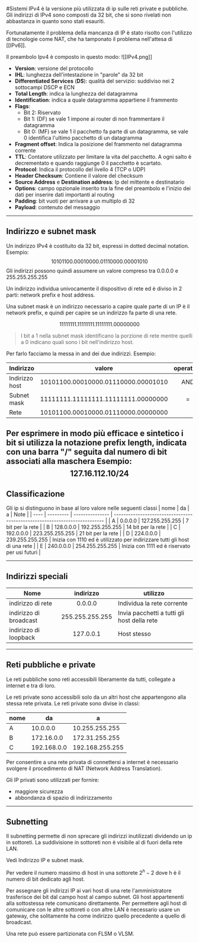 #Sistemi 
IPv4 è la versione più utilizzata di ip sulle reti private e pubbliche. Gli indirizzi di IPv4 sono composti da 32 bit, che si sono rivelati non abbastanza in quanto sono stati esauriti.

Fortunatamente il problema della mancanza di IP è stato risolto con l'utilizzo di tecnologie come NAT, che ha tamponato il problema nell'attesa di [[IPv6]].

Il preambolo Ipv4 è composto in questo modo:
![[IPv4.png]]
- **Version**: versione del protocollo
- **IHL**: lunghezza dell'intestazione in "parole" da 32 bit
- **Differentiated Services** (**DS**): qualità del servizio: suddiviso nei 2 sottocampi DSCP e ECN
- **Total Length**: indica la lunghezza del datagramma
- **Identification**: indica a quale datagramma appartiene il frammento
- **Flags**: 
   - Bit 2: Riservato
   - Bit 1: (DF) se vale 1 impone ai router di non frammentare il datagramma
   - Bit 0: (MF) se vale 1 il pacchetto fa parte di un datagramma, se vale 0 identifica l'ultimo pacchetto di un datagramma
- **Fragment offset**: Indica la posizione del frammento nel datagramma corrente
- **TTL**: Contatore utilizzato per limitare la vita del pacchetto. A ogni salto è decrementato e quando raggiunge 0 il pacchetto è scartato.
- **Protocol**: Indica il protocollo del livello 4 (TCP o UDP)
- **Header Checksum**: Contiene il valore del checksum
- **Source Address** e **Destination address**: Ip del mittente e destinatario
- **Options**: campo opzionale inserito tra la fine del preambolo e l'inizio dei dati per inserire dati importanti al routing
- **Padding**: bit vuoti per arrivare a un multiplo di 32
- **Payload**: contenuto del messaggio
---
## Indirizzo e subnet mask

Un indirizzo IPv4 è costituito da 32 bit, espressi in dotted decimal notation.
Esempio:
$$
10101100.00010000.01110000.00001010
$$
Gli indirizzi possono quindi assumere un valore compreso tra $0.0.0.0$ e $255.255.255.255$

Un indirizzo individua univocamente il dispositivo di rete ed è diviso in 2 parti: network prefix e host address.

Una subnet mask è un indirizzo necessario a capire quale parte di un IP è il network prefix, e quindi per capire se un indirizzo fa parte di una rete.

$$
	11111111.11111111.11111111.00000000
$$

> I bit a 1 nella subnet mask identificano la porzione di rete mentre quelli a 0 indicano quali sono i bit nell'indirizzo host.

Per farlo facciamo la messa in and dei due indirizzi.
Esempio:

| Indirizzo      | valore                                | operatore |
| -------------- | ------------------------------------- |:---------:|
| Indirizzo host | $10101100.00010000.01110000.00001010$ |    AND    |
| Subnet mask    | $11111111.11111111.11111111.00000000$ |     =     |
| Rete           | $10101100.00010000.01110000.00000000$ |           |

Per esprimere in modo più efficace e sintetico i bit si utilizza la notazione prefix length, indicata con una barra "/" seguita dal numero di bit associati alla maschera
Esempio:
$$
127.16.112.10/24
$$
---
## Classificazione

Gli ip si distinguono in base al loro valore nelle seguenti classi
| nome | da        | a               | Note                                                                       |
| ---- | --------- | --------------- | -------------------------------------------------------------------------- |
| A    | 0.0.0.0   | 127.255.255.255 | 7 bit per la rete                                                          |
| B    | 128.0.0.0 | 192.255.255.255 | 14 bit per la rete                                                         |
| C    | 192.0.0.0 | 223.255.255.255 | 21 bit per la rete                                                         |
| D    | 224.0.0.0 | 239.255.255.255 | Inizia con 1110 ed è utilizzato per indirizzare tutti gli host di una rete |
| E    | 240.0.0.0 | 254.255.255.255 | Inizia con 1111 ed è riservato per usi futuri                              | 

---
## Indirizzi speciali
| Nome                   |    indirizzo    | utilizzo                                    |
| ---------------------- |:---------------:| ------------------------------------------- |
| indirizzo di rete      |     0.0.0.0     | Individua la rete corrente                  |
| indirizzo di broadcast | 255.255.255.255 | Invia pacchetti a tutti gli host della rete |
| indirizzo di loopback  |    127.0.0.1    | Host stesso                                 |

---
## Reti pubbliche e private

Le reti pubbliche sono reti accessibili liberamente da tutti, collegate a internet e tra di loro.

Le reti private sono accessibili solo da un altri host che appartengono alla stessa rete privata.
Le reti private sono divise in classi:

| nome | da          | a               |
| ---- | ----------- | --------------- |
| A    | 10.0.0.0    | 10.255.255.255  |
| B    | 172.16.0.0  | 172.31.255.255  |
| C    | 192.168.0.0 | 192.168.255.255 | 

Per consentire a una rete privata di connettersi a internet è necessario svolgere il procedimento di NAT (Network Address Translation).

Gli IP privati sono utilizzati per fornire:
- maggiore sicurezza
- abbondanza di spazio di indirizzamento

---
## Subnetting

Il subnetting permette di non sprecare gli indirizzi inutilizzati dividendo un ip in sottoreti.
La suddivisione in sottoreti non è visibile al di fuori della rete LAN.

Vedi Indirizzo IP e subnet mask.

Per vedere il numero massimo di host in una sottorete $2^h -2$ dove h è il numero di bit dedicato agli host.

Per assegnare gli indirizzi IP ai vari host di una rete l'amministratore trasferisce dei bit dal campo host al campo subnet.
Gli host appartenenti alla sottostessa rete comunicano direttamente.
Per permettere agli host di comunicare con le altre sottoreti o con altre LAN è necessario usare un gateway, che solitamente ha come indirizzo quello precedente a quello di broadcast.

Una rete può essere partizionata con FLSM o VLSM.
